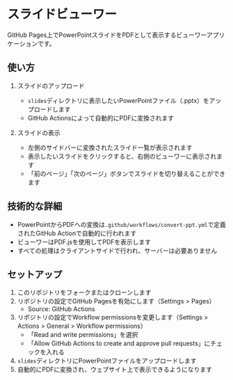 # スライドビューワー

GitHub Pages上でPowerPointスライドをPDFとして表示するビューワーアプリケーションです。

## 使い方

1. スライドのアップロード
   - `slides`ディレクトリに表示したいPowerPointファイル（.pptx）をアップロードします
   - GitHub Actionsによって自動的にPDFに変換されます

2. スライドの表示
   - 左側のサイドバーに変換されたスライド一覧が表示されます
   - 表示したいスライドをクリックすると、右側のビューワーに表示されます
   - 「前のページ」「次のページ」ボタンでスライドを切り替えることができます

## 技術的な詳細

- PowerPointからPDFへの変換は`.github/workflows/convert-ppt.yml`で定義されたGitHub Actionで自動的に行われます
- ビューワーはPDF.jsを使用してPDFを表示します
- すべての処理はクライアントサイドで行われ、サーバーは必要ありません

## セットアップ

1. このリポジトリをフォークまたはクローンします
2. リポジトリの設定でGitHub Pagesを有効にします（Settings > Pages）
   - Source: GitHub Actions
3. リポジトリの設定でWorkflow permissionsを変更します（Settings > Actions > General > Workflow permissions）
   - 「Read and write permissions」を選択
   - 「Allow GitHub Actions to create and approve pull requests」にチェックを入れる
4. `slides`ディレクトリにPowerPointファイルをアップロードします
5. 自動的にPDFに変換され、ウェブサイト上で表示できるようになります